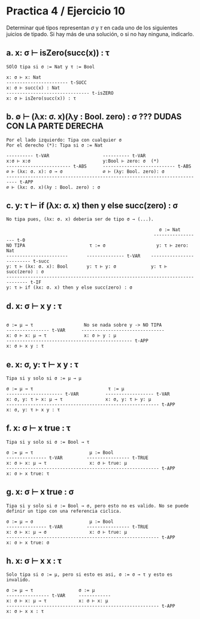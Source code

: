 # Practica 4 / Ejercicio 10
Determinar qué tipos representan $\sigma$ y $\tau$ en cada uno de los siguientes juicios de tipado. Si hay más de una solución, o si no hay ninguna, indicarlo.
## a. x: σ ⊢ isZero(succ(x)) : τ  
```
SOlO tipa si σ := Nat y τ := Bool

x: σ ⊢ x: Nat
----------------------- t-SUCC
x: σ ⊢ succ(x) : Nat
------------------------------- t-isZERO
x: σ ⊢ isZero(succ(x)) : τ 
```
## b. ∅ ⊢ (λx: σ. x)(λy : Bool. zero) : σ ??? DUDAS CON LA PARTE DERECHA
```
Por el lado izquierdo: Tipa con cualquier σ
Por el derecho (*): Tipa si σ := Nat

---------- t-VAR                    ---------- t-VAR
x:σ ⊢ x:σ                           y:Bool ⊢ zero: σ  (*)
------------------------ t-ABS      --------------------------- t-ABS
∅ ⊢ (λx: σ. x): σ → σ               ∅ ⊢ (λy: Bool. zero): σ
-------------------------------------------------------------------------- t-APP
∅ ⊢ (λx: σ. x)(λy : Bool. zero) : σ
```
## c. y: τ ⊢ if (λx: σ. x) then y else succ(zero) : σ
```
No tipa pues, (λx: σ. x) deberia ser de tipo σ → (...).

                                                         σ := Nat
                                                       ------------------ t-0
NO TIPA                        τ := σ                   y: τ ⊢ zero: Nat
-----------------------       -------------- t-VAR    ------------------------- t-succ
y: τ ⊢ (λx: σ. x): Bool       y: τ ⊢ y: σ             y: τ ⊢ succ(zero) : σ
------------------------------------------------------------------------------ t-IF
y: τ ⊢ if (λx: σ. x) then y else succ(zero) : σ
```
## d. x: σ ⊢ x y : τ
```

σ := μ → τ                   No se nada sobre y -> NO TIPA
---------------- t-VAR      ------------------------------- 
x: σ ⊢ x: μ → τ              x: σ ⊢ y : μ
----------------------------------------------- t-APP
x: σ ⊢ x y : τ
```
## e. x: σ, y: τ ⊢ x y : τ
```
Tipa si y solo si σ := μ → μ

σ := μ → τ                            τ := μ
--------------------- t-VAR          ------------------ t-VAR
x: σ, y: τ ⊢ x: μ → τ                x: σ, y: τ ⊢ y: μ
--------------------------------------------------------- t-APP
x: σ, y: τ ⊢ x y : τ
```
## f. x: σ ⊢ x true : τ
```
Tipa si y solo si σ := Bool → τ

σ := μ → τ                     μ := Bool
--------------- t-VAR         ---------------- t-TRUE
x: σ ⊢ x: μ → τ                x: σ ⊢ true: μ
--------------------------------------------------------- t-APP
x: σ ⊢ x true: τ
```
## g. x: σ ⊢ x true : σ
```
Tipa si y solo si σ := Bool → σ, pero esto no es valido. No se puede definir un tipo con una referencia ciclica.

σ := μ → σ                     μ := Bool
--------------- t-VAR         ---------------- t-TRUE
x: σ ⊢ x: μ → σ                x: σ ⊢ true: μ
--------------------------------------------------------- t-APP
x: σ ⊢ x true: σ
```
## h. x: σ ⊢ x x : τ
```
Solo tipa si σ := μ, pero si esto es asi, σ := σ → τ y esto es invalido.

σ := μ → τ                 σ := μ
---------------- t-VAR     ------------        
x: σ ⊢ x: μ → τ            x: σ ⊢ x: μ
--------------------------------------------------------- t-APP
x: σ ⊢ x x : τ
```
